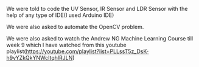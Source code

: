 We were told to code the UV Sensor, IR Sensor and LDR Sensor with the help of any type of IDE(I used Arduino IDE)

We were also asked to automate the OpenCV problem.

We were also asked to watch the Andrew NG Machine Learning Course till week 9 which I have watched from this youtube playlist(https://youtube.com/playlist?list=PLLssT5z_DsK-h9vYZkQkYNWcItqhlRJLN)
